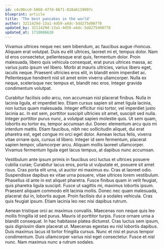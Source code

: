 ```yaml
---
id: c4c00cc0-5068-477d-8671-018a6119097c
blueprint: article
title: 'The best pancakes in the world'
author: 3211429d-13a1-4d59-a4dc-5dd275d90778
updated_by: 3211429d-13a1-4d59-a4dc-5dd275d90778
updated_at: 1710086620
---
```

Vivamus ultrices neque nec sem bibendum, ac faucibus augue rhoncus. Aliquam erat volutpat. Duis eu elit ultrices, laoreet mi et, tempus dolor. Nam id eros consectetur, pellentesque erat quis, fermentum dolor. Proin malesuada, libero quis vehicula consequat, erat purus ultrices massa, ac varius justo ipsum vel libero. Morbi at mauris ultricies, varius libero eget, iaculis neque. Praesent ultricies eros elit, in blandit enim imperdiet ac. Pellentesque hendrerit nisl sit amet enim viverra ullamcorper. Nulla ex neque, scelerisque nec tempus et, blandit nec eros. Integer gravida condimentum volutpat.

Curabitur facilisis odio arcu, non accumsan nisl placerat finibus. Nulla in lacinia ligula, et imperdiet leo. Etiam cursus sapien sit amet ligula lacinia, non luctus quam malesuada. Integer efficitur nisi tortor, vel imperdiet justo lacinia ac. In est sem, porttitor suscipit ultricies sit amet, suscipit sed nulla. Integer porttitor purus nunc, a volutpat sapien molestie quis. Ut sem quam, lobortis eu tortor eu, tempor accumsan dui. Donec elementum arcu quis mi interdum mattis. Etiam faucibus, nibh nec sollicitudin aliquet, dui erat pharetra est, eget congue mi orci eget dolor. Aenean lectus felis, viverra vitae ornare quis, cursus id libero. Integer id sem fermentum, placerat sapien tempor, ullamcorper arcu. Aliquam mollis laoreet ullamcorper. Vivamus fermentum ligula eget lacus tempus, at dapibus nunc accumsan.

Vestibulum ante ipsum primis in faucibus orci luctus et ultrices posuere cubilia curae; Curabitur lacus eros, porta ut vulputate et, posuere sit amet risus. Cras porta elit urna, ut auctor mi maximus eu. Cras at laoreet odio. Suspendisse dapibus ex vitae urna posuere, vitae ultrices lorem vestibulum. Phasellus id ante in est aliquet pharetra. Fusce finibus quam in velit feugiat, quis pharetra ligula suscipit. Fusce ut sagittis mi, maximus lobortis ipsum. Praesent aliquam commodo elit lacinia mollis. Donec nec quam malesuada, placerat dui in, lobortis augue. Proin facilisis dui a sodales vehicula. Cras quis feugiat ipsum. Etiam lacinia leo nec nisi dapibus rutrum.

Aenean tristique orci ac maximus convallis. Maecenas non neque quis leo mollis fringilla id sed purus. Mauris id porttitor turpis. Fusce ornare urna a blandit consequat. In hac habitasse platea dictumst. Cras luctus sem ipsum, quis dignissim diam placerat ut. Maecenas egestas eu nisl lobortis dapibus. Duis maximus lacus id tortor fringilla cursus. Nunc et nisi et purus tempor condimentum. Duis ullamcorper varius nisl eget consectetur. Fusce et nisl nunc. Nam maximus nunc a rutrum sodales.